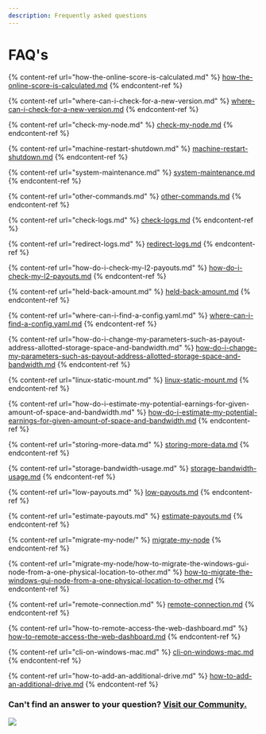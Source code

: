 ```yaml
---
description: Frequently asked questions
---
```


# FAQ's

{% content-ref url="how-the-online-score-is-calculated.md" %}
[how-the-online-score-is-calculated.md](how-the-online-score-is-calculated.md)
{% endcontent-ref %}

{% content-ref url="where-can-i-check-for-a-new-version.md" %}
[where-can-i-check-for-a-new-version.md](where-can-i-check-for-a-new-version.md)
{% endcontent-ref %}

{% content-ref url="check-my-node.md" %}
[check-my-node.md](check-my-node.md)
{% endcontent-ref %}

{% content-ref url="machine-restart-shutdown.md" %}
[machine-restart-shutdown.md](machine-restart-shutdown.md)
{% endcontent-ref %}

{% content-ref url="system-maintenance.md" %}
[system-maintenance.md](system-maintenance.md)
{% endcontent-ref %}

{% content-ref url="other-commands.md" %}
[other-commands.md](other-commands.md)
{% endcontent-ref %}

{% content-ref url="check-logs.md" %}
[check-logs.md](check-logs.md)
{% endcontent-ref %}

{% content-ref url="redirect-logs.md" %}
[redirect-logs.md](redirect-logs.md)
{% endcontent-ref %}

{% content-ref url="how-do-i-check-my-l2-payouts.md" %}
[how-do-i-check-my-l2-payouts.md](how-do-i-check-my-l2-payouts.md)
{% endcontent-ref %}

{% content-ref url="held-back-amount.md" %}
[held-back-amount.md](held-back-amount.md)
{% endcontent-ref %}

{% content-ref url="where-can-i-find-a-config.yaml.md" %}
[where-can-i-find-a-config.yaml.md](where-can-i-find-a-config.yaml.md)
{% endcontent-ref %}

{% content-ref url="how-do-i-change-my-parameters-such-as-payout-address-allotted-storage-space-and-bandwidth.md" %}
[how-do-i-change-my-parameters-such-as-payout-address-allotted-storage-space-and-bandwidth.md](how-do-i-change-my-parameters-such-as-payout-address-allotted-storage-space-and-bandwidth.md)
{% endcontent-ref %}

{% content-ref url="linux-static-mount.md" %}
[linux-static-mount.md](linux-static-mount.md)
{% endcontent-ref %}

{% content-ref url="how-do-i-estimate-my-potential-earnings-for-given-amount-of-space-and-bandwidth.md" %}
[how-do-i-estimate-my-potential-earnings-for-given-amount-of-space-and-bandwidth.md](how-do-i-estimate-my-potential-earnings-for-given-amount-of-space-and-bandwidth.md)
{% endcontent-ref %}

{% content-ref url="storing-more-data.md" %}
[storing-more-data.md](storing-more-data.md)
{% endcontent-ref %}

{% content-ref url="storage-bandwidth-usage.md" %}
[storage-bandwidth-usage.md](storage-bandwidth-usage.md)
{% endcontent-ref %}

{% content-ref url="low-payouts.md" %}
[low-payouts.md](low-payouts.md)
{% endcontent-ref %}

{% content-ref url="estimate-payouts.md" %}
[estimate-payouts.md](estimate-payouts.md)
{% endcontent-ref %}

{% content-ref url="migrate-my-node/" %}
[migrate-my-node](migrate-my-node/)
{% endcontent-ref %}

{% content-ref url="migrate-my-node/how-to-migrate-the-windows-gui-node-from-a-one-physical-location-to-other.md" %}
[how-to-migrate-the-windows-gui-node-from-a-one-physical-location-to-other.md](migrate-my-node/how-to-migrate-the-windows-gui-node-from-a-one-physical-location-to-other.md)
{% endcontent-ref %}

{% content-ref url="remote-connection.md" %}
[remote-connection.md](remote-connection.md)
{% endcontent-ref %}

{% content-ref url="how-to-remote-access-the-web-dashboard.md" %}
[how-to-remote-access-the-web-dashboard.md](how-to-remote-access-the-web-dashboard.md)
{% endcontent-ref %}

{% content-ref url="cli-on-windows-mac.md" %}
[cli-on-windows-mac.md](cli-on-windows-mac.md)
{% endcontent-ref %}

{% content-ref url="how-to-add-an-additional-drive.md" %}
[how-to-add-an-additional-drive.md](how-to-add-an-additional-drive.md)
{% endcontent-ref %}

### Can't find an answer to your question? [Visit our Community.](https://forum.storj.io/c/sno-category)

![](https://lh5.googleusercontent.com/jxVEe6-aMmvMN5ShWkIMuMMSNpmPGW8PXwYOQyCgtFuSYGovhEHFwiLUNjrbdfb1PxtDmwgJE1wpJIqkzSWT04vHzwfWtGF7OMzUKoaq6zSfjYnsRhvBzymsMzLwpRLjwvTj5VTg)
